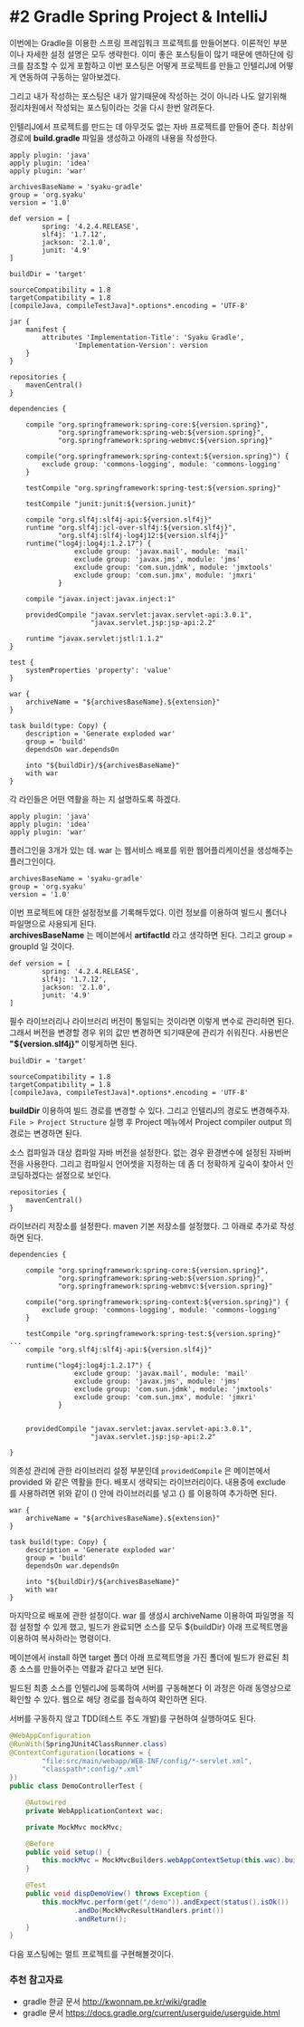 # #2 Gradle Spring Project & IntelliJ

이번에는 Gradle을 이용한 스프링 프레임워크 프로젝트를 만들어본다. 이론적인 부분이나 자세한 설정 설명은 모두 생략한다. 이미 좋은 포스팅들이 많기 때문에 맨하단에 링크를 참조할 수 있게 포함하고 이번 포스팅은 어떻게 프로젝트를 만들고 인텔리J에 어떻게 연동하여 구동하는 알아보겠다.

그리고 내가 작성하는 포스팅은 내가 알기때문에 작성하는 것이 아니라 나도 알기위해 정리차원에서 작성되는 포스팅이라는 것을 다시 한번 알려둔다.

인텔리J에서 프로젝트를 만드는 데 아무것도 없는 자바 프로젝트를 만들어 준다. 최상위 경로에 **build.gradle** 파일을 생성하고 아래의 내용을 작성한다.

```
apply plugin: 'java'
apply plugin: 'idea'
apply plugin: 'war'

archivesBaseName = 'syaku-gradle'
group = 'org.syaku'
version = '1.0'

def version = [
        spring: '4.2.4.RELEASE',
        slf4j: '1.7.12',
        jackson: '2.1.0',
        junit: '4.9'
]

buildDir = 'target'

sourceCompatibility = 1.8
targetCompatibility = 1.8
[compileJava, compileTestJava]*.options*.encoding = 'UTF-8'

jar {
    manifest {
        attributes 'Implementation-Title': 'Syaku Gradle',
                'Implementation-Version': version
    }
}

repositories {
    mavenCentral()
}

dependencies {

    compile "org.springframework:spring-core:${version.spring}",
            "org.springframework:spring-web:${version.spring}",
            "org.springframework:spring-webmvc:${version.spring}"

    compile("org.springframework:spring-context:${version.spring}") {
        exclude group: 'commons-logging', module: 'commons-logging'
    }

    testCompile "org.springframework:spring-test:${version.spring}"

    testCompile "junit:junit:${version.junit}"

    compile "org.slf4j:slf4j-api:${version.slf4j}"
    runtime "org.slf4j:jcl-over-slf4j:${version.slf4j}",
            "org.slf4j:slf4j-log4j12:${version.slf4j}"
    runtime("log4j:log4j:1.2.17") {
                exclude group: 'javax.mail', module: 'mail'
                exclude group: 'javax.jms', module: 'jms'
                exclude group: 'com.sun.jdmk', module: 'jmxtools'
                exclude group: 'com.sun.jmx', module: 'jmxri'
            }

    compile "javax.inject:javax.inject:1"

    providedCompile "javax.servlet:javax.servlet-api:3.0.1",
                    "javax.servlet.jsp:jsp-api:2.2"

    runtime "javax.servlet:jstl:1.1.2"
}

test {
    systemProperties 'property': 'value'
}

war {
    archiveName = "${archivesBaseName}.${extension}"
}

task build(type: Copy) {
    description = 'Generate exploded war'
    group = 'build'
    dependsOn war.dependsOn

    into "${buildDir}/${archivesBaseName}"
    with war
}
```

각 라인들은 어떤 역활을 하는 지 설명하도록 하겠다.

```
apply plugin: 'java'
apply plugin: 'idea'
apply plugin: 'war'
```

플러그인을 3개가 있는 데. war 는 웹서비스 배포를 위한 웹어플리케이션을 생성해주는 플러그인이다.

```
archivesBaseName = 'syaku-gradle'
group = 'org.syaku'
version = '1.0'
```

이번 프로젝트에 대한 설정정보를 기록해두었다. 이런 정보를 이용하여 빌드시 폴더나 파일명으로 사용되게 된다.  
**archivesBaseName** 는 메이븐에서 **artifactId** 라고 생각하면 된다. 그리고 group = groupId 일 것이다.

```
def version = [
        spring: '4.2.4.RELEASE',
        slf4j: '1.7.12',
        jackson: '2.1.0',
        junit: '4.9'
]
```

필수 라이브러리나 라이브러리 버전이 통일되는 것이라면 이렇게 변수로 관리하면 된다. 그래서 버전을 변경할 경우 위의 값만 변경하면 되기때문에 관리가 쉬워진다. 사용번은 **"${version.slf4j}"** 이렇게하면 된다.

```
buildDir = 'target'

sourceCompatibility = 1.8
targetCompatibility = 1.8
[compileJava, compileTestJava]*.options*.encoding = 'UTF-8'
```

**buildDir** 이용하여 빌드 경로를 변경할 수 있다. 그리고 인텔리J의 경로도 변경해주자.
`File > Project Structure` 실행 후 Project 메뉴에서  Project compiler output 의 경로는 변경하면 된다.

소스 컴파일과 대상 컴파일 자바 버전을 설정한다. 없는 경우 환경변수에 설정된 자바버전을 사용한다. 그리고 컴파일시 언어셋을 지정하는 데 좀 더 정확하게 깊숙이 찾아서 인코딩하겠다는 설정으로 보인다.

```
repositories {
    mavenCentral()
}
```

라이브러리 저장소를 설정한다. maven 기본 저장소를 설정했다. 그 아래로 추가로 작성하면 된다.

```
dependencies {

    compile "org.springframework:spring-core:${version.spring}",
            "org.springframework:spring-web:${version.spring}",
            "org.springframework:spring-webmvc:${version.spring}"

    compile("org.springframework:spring-context:${version.spring}") {
        exclude group: 'commons-logging', module: 'commons-logging'
    }

    testCompile "org.springframework:spring-test:${version.spring}"
...
    compile "org.slf4j:slf4j-api:${version.slf4j}"

    runtime("log4j:log4j:1.2.17") {
                exclude group: 'javax.mail', module: 'mail'
                exclude group: 'javax.jms', module: 'jms'
                exclude group: 'com.sun.jdmk', module: 'jmxtools'
                exclude group: 'com.sun.jmx', module: 'jmxri'
            }


    providedCompile "javax.servlet:javax.servlet-api:3.0.1",
                    "javax.servlet.jsp:jsp-api:2.2"

}
```

의존성 관리에 관한 라이브러리 설정 부분인데 `providedCompile` 은 메이븐에서 provided 와 같은 역활을 한다. 배포시 생략되는 라이브러리이다. 내용중에 exclude 를 사용하려면 위와 같이 () 안에 라이브러리를 넣고 {} 를 이용하여 추가하면 된다.

```
war {
    archiveName = "${archivesBaseName}.${extension}"
}

task build(type: Copy) {
    description = 'Generate exploded war'
    group = 'build'
    dependsOn war.dependsOn

    into "${buildDir}/${archivesBaseName}"
    with war
}
```

마지막으로 배포에 관한 설정이다. war 를 생성시 archiveName 이용하여 파일명을 직접 설정할 수 있게 했고, 빌드가 완료되면 소스를 모두 ${buildDir} 아래 프로젝트명을 이용하여 복사하라는 명령이다.

메이븐에서 install 하면 target 폴더 아래 프로젝트명을 가진 폴더에 빌드가 완료된 최종 소스를 만들어주는 역활과 같다고 보면 된다.

빌드된 최종 소스를 인텔리J에 등록하여 서버를 구동해본다 이 과정은 아래 동영상으로 확인할 수 있다. 웹으로 해당 경로를 접속하여 확인하면 된다.




서버를 구동하지 않고 TDD(테스트 주도 개발)를 구현하여 실행하여도 된다.

```java
@WebAppConfiguration
@RunWith(SpringJUnit4ClassRunner.class)
@ContextConfiguration(locations = {
		"file:src/main/webapp/WEB-INF/config/*-servlet.xml",
		"classpath*:config/*.xml"
})
public class DemoControllerTest {

	@Autowired
	private WebApplicationContext wac;

	private MockMvc mockMvc;

	@Before
	public void setup() {
		this.mockMvc = MockMvcBuilders.webAppContextSetup(this.wac).build();
	}

	@Test
	public void dispDemoView() throws Exception {
		this.mockMvc.perform(get("/demo")).andExpect(status().isOk())
				.andDo(MockMvcResultHandlers.print())
				.andReturn();
	}
}
```

다음 포스팅에는 멀트 프로젝트를 구현해볼것이다.

### 추천 참고자료

- gradle 한글 문서 http://kwonnam.pe.kr/wiki/gradle
- gradle 문서 https://docs.gradle.org/current/userguide/userguide.html



